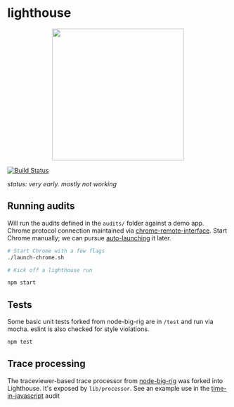 # lighthouse

<p align="center">
<img src="https://cloud.githubusercontent.com/assets/883126/13900813/10a62a14-edcc-11e5-8ad3-f927a592eeb0.png" height="300px">
</p>


[![Build Status](https://travis-ci.org/GoogleChrome/lighthouse.svg?branch=master)](https://travis-ci.org/GoogleChrome/lighthouse)

_status: very early. mostly not working_

## Running audits

Will run the audits defined in the `audits/` folder against a demo app. Chrome protocol connection maintained via  [chrome-remote-interface](https://github.com/cyrus-and/chrome-remote-interface). Start Chrome manually; we can pursue [auto-launching](https://www.npmjs.com/package/chrome-launch) it later.
```sh
# Start Chrome with a few flags
./launch-chrome.sh

# Kick off a lighthouse run

npm start
```

## Tests

Some basic unit tests forked from node-big-rig are in `/test` and run via mocha. eslint is also checked for style violations.

```js
npm test
```

## Trace processing

The traceviewer-based trace processor from [node-big-rig](https://github.com/GoogleChrome/node-big-rig/tree/master/lib) was forked into Lighthouse. It's exposed by `lib/processor`. See an example use in the [time-in-javascript](https://github.com/GoogleChrome/lighthouse/blob/85933f07791982d556177fddb55f578d30a4b56f/audits/time-in-javascript/index.js#L43) audit
